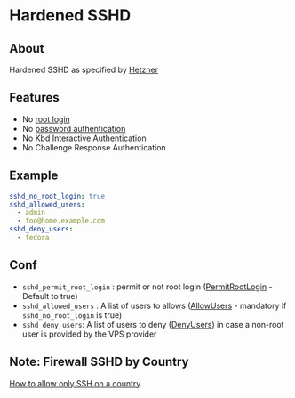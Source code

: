 # Hardened SSHD

## About 
Hardened SSHD as specified by [Hetzner](https://community.hetzner.com/tutorials/securing-ssh)

## Features

* No [root login](https://man.openbsd.org/sshd_config#PermitRootLogin)
* No [password authentication](https://man.openbsd.org/sshd_config#PasswordAuthentication)
* No Kbd Interactive Authentication
* No Challenge Response Authentication

## Example

```yml
sshd_no_root_login: true
sshd_allowed_users:
  - admin
  - foo@home.example.com
sshd_deny_users:
  - fedora
```

## Conf

* `sshd_permit_root_login` : permit or not root login ([PermitRootLogin](https://man.openbsd.org/sshd_config#PermitRootLogin) - Default to true)
* `sshd_allowed_users` : A list of users to allows ([AllowUsers](https://man.openbsd.org/sshd_config#AllowUsers) - mandatory if `sshd_no_root_login` is true)
* `sshd_deny_users`: A list of users to deny ([DenyUsers](https://man.openbsd.org/sshd_config#DenyUsers)) in case a non-root user is provided by the VPS provider


## Note: Firewall SSHD by Country

[How to allow only SSH on a country](https://datacadamia.com/firewalld_country)

